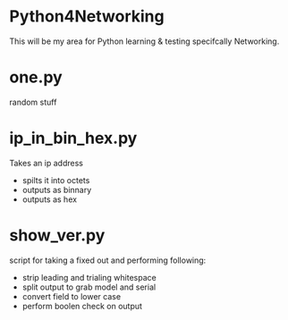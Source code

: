 # Python4Networking

This will be my area for Python learning & testing specifcally Networking. 

# one.py
random stuff

# ip_in_bin_hex.py
Takes an ip address
- spilts it into octets
- outputs as binnary
- outputs as hex

# show_ver.py
script for taking a fixed out and performing following:
- strip leading and trialing whitespace
- split output to grab model and serial
- convert field to lower case
- perform boolen check on output
